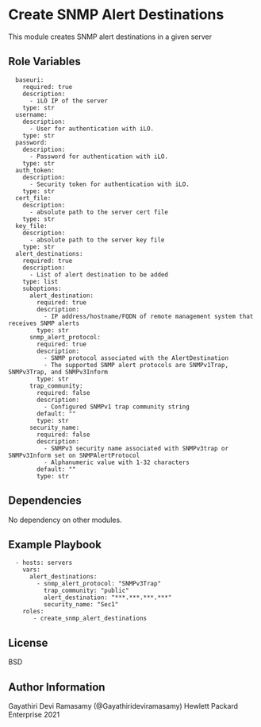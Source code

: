 Create SNMP Alert Destinations
=========

This module creates SNMP alert destinations in a given server

Role Variables
--------------

```
  baseuri:
    required: true
    description:
      - iLO IP of the server
    type: str
  username:
    description:
      - User for authentication with iLO.
    type: str
  password:
    description:
      - Password for authentication with iLO.
    type: str
  auth_token:
    description:
      - Security token for authentication with iLO.
    type: str
  cert_file:
    description:
      - absolute path to the server cert file
    type: str
  key_file:
    description:
      - absolute path to the server key file
    type: str
  alert_destinations:
    required: true
    description:
      - List of alert destination to be added
    type: list
    suboptions:
      alert_destination:
        required: true
        description:
          - IP address/hostname/FQDN of remote management system that receives SNMP alerts
        type: str
      snmp_alert_protocol:
        required: true
        description:
          - SNMP protocol associated with the AlertDestination
          - The supported SNMP alert protocols are SNMPv1Trap, SNMPv3Trap, and SNMPv3Inform
        type: str
      trap_community:
        required: false
        description:
          - Configured SNMPv1 trap community string
        default: ""
        type: str
      security_name:
        required: false
        description:
          - SNMPv3 security name associated with SNMPv3trap or SNMPv3Inform set on SNMPAlertProtocol
          - Alphanumeric value with 1-32 characters
        default: ""
        type: str
```

Dependencies
------------

No dependency on other modules.

Example Playbook
----------------
```
  - hosts: servers
    vars:
      alert_destinations:
        - snmp_alert_protocol: "SNMPv3Trap"
          trap_community: "public"
          alert_destination: "***.***.***.***"
          security_name: "Sec1"
    roles:
       - create_snmp_alert_destinations
```

License
-------

BSD

Author Information
------------------

Gayathiri Devi Ramasamy (@Gayathirideviramasamy) Hewlett Packard Enterprise 2021 
